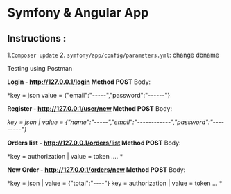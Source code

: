 # Symfony & Angular App


## Instructions :


1.`Composer update`
2. `symfony/app/config/parameters.yml`: change dbname


Testing using Postman 

**Login - http://127.0.0.1/login  Method POST**
Body:

*key = json
value = {"email":"-----","password":"------"}

**Register - http://127.0.0.1/user/new  Method POST**
Body:

*key = json | value = {"name":"-----","email":"------------","password":"---------"}*


**Orders list - http://127.0.0.1/orders/list  Method POST**
Body:

*key = authorization | value = token .... *

**New Order - http://127.0.0.1/orders/new  Method POST**
Body:

*key = json | value = {"total":"----"}
key = authorization | value = token ... *



